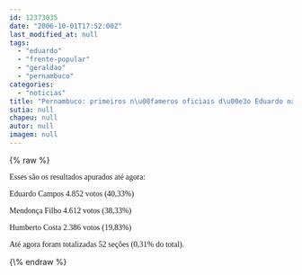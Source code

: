 ```yaml
---
id: 12373035
date: "2006-10-01T17:52:00Z"
last_modified_at: null
tags:
  - "eduardo"
  - "frente-popular"
  - "geraldao"
  - "pernambuco"
categories:
  - "noticias"
title: "Pernambuco: primeiros n\u00fameros oficiais d\u00e3o Eduardo na frente"
sutia: null
chapeu: null
autor: null
imagem: null
---
```

{\% raw %}
<p><P><FONT face=Verdana>Esses são os resultados apurados até agora:</FONT></P></p>
<p><P><FONT face=Verdana>Eduardo Campos 4.852 votos&nbsp;(40,33%)</FONT></P></p>
<p><P><FONT face=Verdana>Mendonça Filho 4.612 votos (38,33%)</FONT></P></p>
<p><P><FONT face=Verdana>Humberto Costa 2.386 votos&nbsp;(19,83%)</FONT></P></p>
<p><P><FONT face=Verdana>Até agora foram totalizadas 52 seções (0,31% do total).</FONT></P> </p>
{\% endraw %}